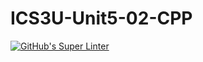 # ICS3U-Unit5-02-CPP
[![GitHub's Super Linter](https://github.com/Yiyun-Qin/ICS3U-Unit5-02-CPP/workflows/GitHub's%20Super%20Linter/badge.svg)](https://github.com/Yiyun-Qin/ICS3U-Unit5-02-CPP/actions)
